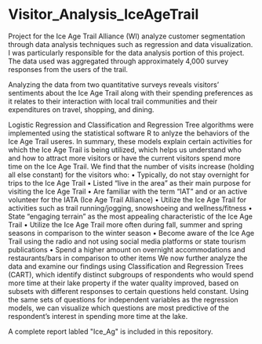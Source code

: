 # Visitor_Analysis_IceAgeTrail
Project for the Ice Age Trail Alliance (WI) analyze customer segmentation through data analysis techniques such as regression and data visualization. I was particularly responsible for the data analysis portion of this project. The data used was aggregated through approximately 4,000 survey responses from the users of the trail.

Analyzing the data from two quantitative surveys reveals visitors’ sentiments about the Ice Age Trail along with their spending preferences as it relates to their interaction with local trail communities and their expenditures on travel, shopping, and dining.

Logistic Regression and Classification and Regression Tree algorithms were implemented using the statistical software R to anlyze the behaviors of the Ice Age Trail useres. In summary, these models explain certain activities for which the Ice Age Trail is being utilized, which helps us understand who and how to attract more visitors or have the current visitors spend more time on the Ice Age Trail. We find that the number of visits increase (holding all else constant) for the visitors who:
•	Typically, do not stay overnight for trips to the Ice Age Trail
•	Listed “live in the area” as their main purpose for visiting the Ice Age Trail
•	Are familiar with the term “IAT” and or an active volunteer for the IATA (Ice Age Trail Alliance)
•	Utilize the Ice Age Trail for activities such as trail running/jogging, snowshoeing and wellness/fitness
•	State “engaging terrain” as the most appealing characteristic of the Ice Age Trail
•	Utilize the Ice Age Trail more often during fall, summer and spring seasons in comparison to the winter season
•	Become aware of the Ice Age Trail using the radio and not using social media platforms or state tourism publications
•	Spend a higher amount on overnight accommodations and restaurants/bars in comparison to other items
We now further analyze the data and examine our findings using Classification and Regression Trees (CART), which identify distinct subgroups of respondents who would spend more time at their lake property if the water quality improved, based on subsets with different responses to certain questions held constant. Using the same sets of questions for independent variables as the regression models, we can visualize which questions are most predictive of the respondent’s interest in spending more time at the lake.

A complete report labled "Ice_Ag" is included in this repository.

